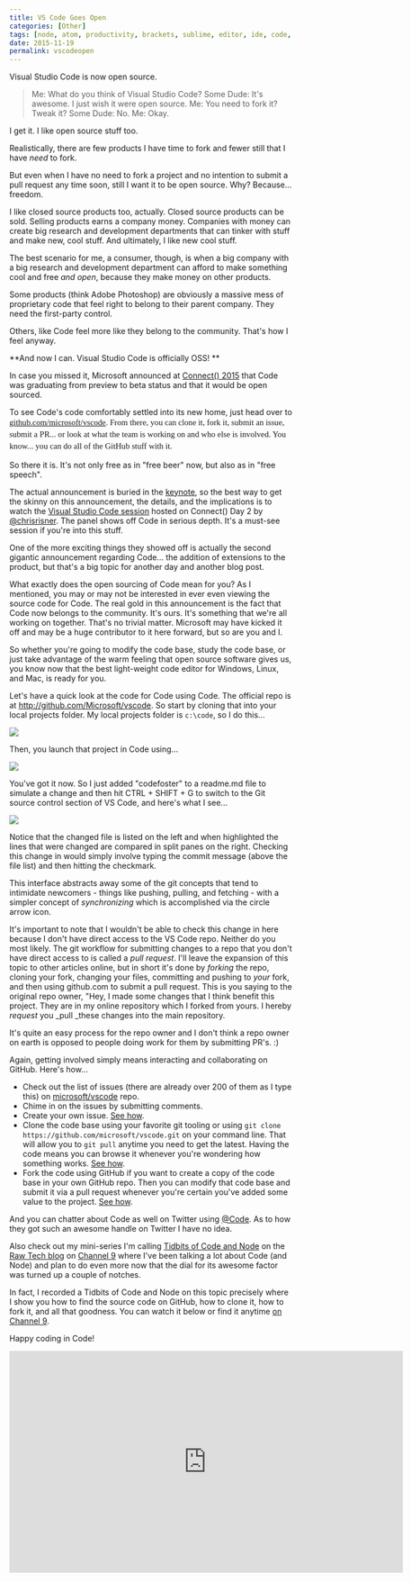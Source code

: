 ```yaml
---
title: VS Code Goes Open
categories: [Other]
tags: [node, atom, productivity, brackets, sublime, editor, ide, code, visual-studio]
date: 2015-11-19
permalink: vscodeopen
---
```

Visual Studio Code is now open source.
<!-- xmore -->

> Me: What do you think of Visual Studio Code?
> Some Dude: It's awesome. I just wish it were open source.
> Me: You need to fork it? Tweak it?
> Some Dude: No.
> Me: Okay.

I get it. I like open source stuff too.

Realistically, there are few products I have time to fork and fewer still that I have _need_ to fork.

But even when I have no need to fork a project and no intention to submit a pull request any time soon, still I want it to be open source. Why? Because... freedom.

I like closed source products too, actually. Closed source products can be sold. Selling products earns a company money. Companies with money can create big research and development departments that can tinker with stuff and make new, cool stuff. And ultimately, I like new cool stuff.

The best scenario for me, a consumer, though, is when a big company with a big research and development department can afford to make something cool and free _and open_, because they make money on other products.

Some products (think Adobe Photoshop) are obviously a massive mess of proprietary code that feel right to belong to their parent company. They need the first-party control.

Others, like Code feel more like they belong to the community. That's how I feel anyway.

**And now I can. Visual Studio Code is officially OSS! **

In case you missed it, Microsoft announced at [Connect() 2015](https://channel9.msdn.com/Events/Visual-Studio/Connect-event-2015) that Code was graduating from preview to beta status and that it would be open sourced.

To see Code's code comfortably settled into its new home, just head over to <span style="font-family: Calibri; font-size: 14.6667px; line-height: 20.8px;">[github.com/microsoft/vscode](http://github.com/microsoft/vscode). From there, you can clone it, fork it, submit an issue, submit a PR... or look at what the team is working on and who else is involved. You know... you can do all of the GitHub stuff with it.</span>

So there it is. It's not only free as in "free beer" now, but also as in "free speech".

The actual announcement is buried in the [keynote](https://channel9.msdn.com/Events/Visual-Studio/Connect-event-2015/010), so the best way to get the skinny on this announcement, the details, and the implications is to watch the [Visual Studio Code session](https://channel9.msdn.com/Events/Visual-Studio/Connect-event-2015/032) hosted on Connect() Day 2 by [@chrisrisner](http://twitter.com/chrisrisner). The panel shows off Code in serious depth. It's a must-see session if you're into this stuff.

One of the more exciting things they showed off is actually the second gigantic announcement regarding Code... the addition of extensions to the product, but that's a big topic for another day and another blog post.

What exactly does the open sourcing of Code mean for you? As I mentioned, you may or may not be interested in ever even viewing the source code for Code. The real gold in this announcement is the fact that Code now belongs to the community. It's ours. It's something that we're all working on together. That's no trivial matter. Microsoft may have kicked it off and may be a huge contributor to it here forward, but so are you and I.

So whether you're going to modify the code base, study the code base, or just take advantage of the warm feeling that open source software gives us, you know now that the best light-weight code editor for Windows, Linux, and Mac, is ready for you.

Let's have a quick look at the code for Code using Code. ​The official repo is at http://github.com/Microsoft/vscode. So start by cloning that into your local projects folder. My local projects folder is `c:\code`, so I do this...

![](/files/vscodeopen_01.png)

Then, you launch that project in Code using...

![](/files/vscodeopen_02.png)

You've got it now. So I just added "codefoster" to a readme.md file to simulate a change and then hit CTRL + SHIFT + G to switch to the Git source control section of VS Code, and here's what I see...

![](/files/vscodeopen_03.png)

Notice that the changed file is listed on the left and when highlighted the lines that were changed are compared in split panes on the right. Checking this change in would simply involve typing the commit message (above the file list) and then hitting the checkmark.

This interface abstracts away some of the git concepts that tend to intimidate newcomers - things like pushing, pulling, and fetching - with a simpler concept of _synchronizing_ which is accomplished via the circle arrow icon.

It's important to note that I wouldn't be able to check this change in here because I don't have direct access to the VS Code repo. Neither do you most likely. The git workflow for submitting changes to a repo that you don't have direct access to is called a _pull request_. I'll leave the expansion of this topic to other articles online, but in short it's done by _forking_ the repo, cloning your fork, changing your files, committing and pushing to _your_ fork, and then using github.com to submit a pull request. This is you saying to the original repo owner, "Hey, I made some changes that I think benefit this project. They are in my online repository which I forked from yours. I hereby _request_ you _pull _these changes into the main repository.

It's quite an easy process for the repo owner and I don't think a repo owner on earth is opposed to people doing work for them by submitting PR's. :)

Again, getting involved simply means interacting and collaborating on GitHub. Here's how...</span>
- Check out the list of issues (there are already over 200 of them as I type this) on [microsoft/vscode](http://github.com/microsoft/vscode) repo.
- Chime in on the issues by submitting comments.
- Create your own issue. [See how](https://help.github.com/articles/creating-an-issue/).
- Clone the code base using your favorite git tooling or using `git clone https://github.com/microsoft/vscode.git` on your command line. That will allow you to `git pull` anytime you need to get the latest. Having the code means you can browse it whenever you're wondering how something works. [See how](http://help.github.com/articles/cloning-a-repository/).
- Fork the code using GitHub if you want to create a copy of the code base in your own GitHub repo. Then you can modify that code base and submit it via a pull request whenever you're certain you've added some value to the project. [See how](http://help.github.com/articles/fork-a-repo/).

And you can chatter about Code as well on Twitter using [@Code](http://twitter.com/code). As to how they got such an awesome handle on Twitter I have no idea.

Also check out my mini-series I'm calling [Tidbits of Code and Node](https://channel9.msdn.com/Search?term=tidbits%20of%20code%20and%20node#ch9Search) on the [Raw Tech blog](https://channel9.msdn.com/Blogs/raw-tech) on [Channel 9](http://channel9.msdn.com) where I've been talking a lot about Code (and Node) and plan to do even more now that the dial for its awesome factor was turned up a couple of notches.

In fact, I recorded a Tidbits of Code and Node on this topic precisely where I show you how to find the source code on GitHub, how to clone it, how to fork it, and all that goodness. You can watch it below or find it anytime [on Channel 9](http://channel9.msdn.com/blogs/raw-tech/tidbits07).

Happy coding in Code!

<iframe allowfullscreen="" frameborder="0" height="394" src="https://channel9.msdn.com/Blogs/tidbits/07/player" width="700"></iframe></div>
</div>
</div>